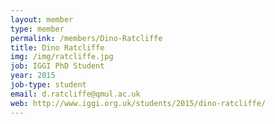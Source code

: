 ```yaml
---
layout: member
type: member
permalink: /members/Dino-Ratcliffe
title: Dino Ratcliffe
img: /img/ratcliffe.jpg
job: IGGI PhD Student
year: 2015
job-type: student
email: d.ratcliffe@qmul.ac.uk
web: http://www.iggi.org.uk/students/2015/dino-ratcliffe/
---
```


